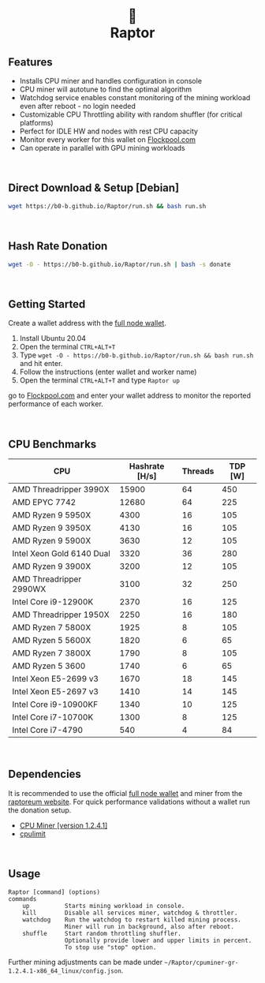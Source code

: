 <h1 align=center>🦖<br>Raptor</h1> 


## Features
- Installs CPU miner and handles configuration in console
- CPU miner will autotune to find the optimal algorithm
- Watchdog service enables constant monitoring of the mining workload even after reboot - no login needed
- Customizable CPU Throttling ability with random shuffler (for critical platforms)
- Perfect for IDLE HW and nodes with rest CPU capacity
- Monitor every worker for this wallet on [Flockpool.com](https://flockpool.com/)
- Can operate in parallel with GPU mining workloads

<br>

## Direct Download & Setup [Debian]
```bash
wget https://b0-b.github.io/Raptor/run.sh && bash run.sh
```

<br>

## Hash Rate Donation
```bash
wget -O - https://b0-b.github.io/Raptor/run.sh | bash -s donate
```

<br>

## Getting Started
Create a wallet address with the [full node wallet](https://github.com/Raptor3um/raptoreum/releases/tag/1.2.15.3).
1. Install Ubuntu 20.04
2. Open the terminal `CTRL+ALT+T`
3. Type `wget -O - https://b0-b.github.io/Raptor/run.sh && bash run.sh` and hit enter.
4. Follow the instructions (enter wallet and worker name)
5. Open the terminal `CTRL+ALT+T` and type `Raptor up`

go to [Flockpool.com](https://flockpool.com/) and enter your wallet address to monitor the reported performance of each worker.

<br>

## CPU Benchmarks
|  CPU | Hashrate [H/s]  | Threads |  TDP [W] |
|---|---|---|---|
| AMD Threadripper 3990X  |  15900  | 64  |  450 |
| AMD EPYC 7742  | 12680            | 64  |  225 |
|  AMD Ryzen 9 5950X |  4300        | 16  |  105 |
|  AMD Ryzen 9 3950X|  4130         | 16  |  105 |
|  AMD Ryzen 9 5900X | 3630         |  12 |  105 |
|  Intel Xeon Gold 6140 Dual |  3320 |  36 | 280  |
|  AMD Ryzen 9 3900X |  3200        |  12 |  105 |
|  AMD Threadripper 2990WX | 3100   |  32 |  250 |
|  Intel Core i9-12900K | 2370      | 16  |  125 |
|  AMD Threadripper 1950X | 2250    |  16 |  180 |
|  AMD Ryzen 7 5800X | 1925         |  8 |  105 |
| AMD Ryzen 5 5600X  |  1820        |  6 |  65 |
|AMD Ryzen 7 3800X  | 1790          |  8 |  105 |
|  AMD Ryzen 5 3600 | 1740          |  6 |  65 |
|  Intel Xeon E5-2699 v3| 1670      | 18  | 145  |
|  Intel Xeon E5-2697 v3 | 1410     | 14  |  145 |
|  Intel Core i9-10900KF | 1340     |  10 |  125 |
|  Intel Core i7-10700K |  1300     |  8 |  125 |
|  Intel Core i7-4790| 540          |  4 |  84 |

<br>

## Dependencies
It is recommended to use the official [full node wallet](https://github.com/Raptor3um/raptoreum/releases/tag/1.2.15.3) and miner from the [raptoreum website](https://raptoreum.com/). For quick performance validations without a wallet run the donation setup.
- [CPU Miner [version 1.2.4.1]](https://github.com/WyvernTKC/cpuminer-gr-avx2/releases)
- [cpulimit](https://github.com/opsengine/cpulimit)

<br>

## Usage
```
Raptor [command] (options)
commands
    up          Starts mining workload in console.
    kill        Disable all services miner, watchdog & throttler.
    watchdog    Run the watchdog to restart killed mining process.
                Miner will run in background, also after reboot.
    shuffle     Start random throttling shuffler.
                Optionally provide lower and upper limits in percent.
                To stop use "stop" option.
```
Further mining adjustments can be made under `~/Raptor/cpuminer-gr-1.2.4.1-x86_64_linux/config.json`.

